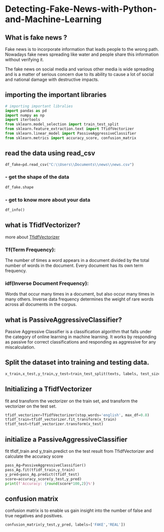 # Detecting-Fake-News-with-Python-and-Machine-Learning
## What is fake news ?
Fake news is to incorporate information that leads people to the wrong path. Nowadays fake news spreading like 
water and people share this information without verifying it.

The fake news on social media and various other media is wide spreading and is a matter of serious concern due 
to its ability to cause a lot of social and national damage with destructive impacts.

## importing the important libraries
```python
# importing important libralies
import pandas as pd
import numpy as np
import itertools
from sklearn.model_selection import train_test_split
from sklearn.feature_extraction.text import TfidfVectorizer
from sklearn.linear_model import PassiveAggressiveClassifier
from sklearn.metrics import accuracy_score, confusion_matrix
```

## read the data using read_csv
```python
df_fake=pd.read_csv("C:\\Users\\Documents\\news\\news.csv")
```
### - get the shape of the data
```python
df_fake.shape
```
### - get to know more about your data
```python
df_info()
```
## what is TfidfVectorizer?

more about [TfidfVectorizer](https://scikit-learn.org/stable/modules/generated/sklearn.feature_extraction.text.TfidfVectorizer.html)
### Tf(Term Frequency): 
The number of times a word appears in a document divided by the total number of words in 
the document. Every document has its own term frequency.
### idf(Inverse Document Frequency): 
Words that occur many times in a document, but also occur many times in many others.
Inverse data frequency determines the weight of rare words across all documents in the corpus.


## what is PassiveAggressiveClassifier?

Passive Aggressive Classifier is a classification algorithm that falls under the category of online learning in
machine learning. It works by responding as passive for correct classifications and responding as aggressive for 
any miscalculation.

## Split the dataset into training and testing data.
```python
x_train,x_test,y_train,y_test=train_test_split(texts, labels, test_size=0.2, random_state=7)
```

## Initializing a TfidfVectorizer
fit and transform the vectorizer on the train set, and transform the vectorizer on the test set.
```python
tfidf_vectorizer=TfidfVectorizer(stop_words='english', max_df=0.8)
tfidf_train=tfidf_vectorizer.fit_transform(x_train) 
tfidf_test=tfidf_vectorizer.transform(x_test)
```

## initialize a PassiveAggressiveClassifier
fit tfidf_train and y_train.predict on the test result from  TfidfVectorizer and calculate the accuracy score
```python
pass_Ag=PassiveAggressiveClassifier()
pass_Ag.fit(tfidf_train,y_train)
y_pred=pass_Ag.predict(tfidf_test)
score=accuracy_score(y_test,y_pred)
print(f'Accuracy: {round(score*100,2)}%')
```

## confusion matrix
 confusion matrix is to enable us gain insight into the number of false and true negatives and positives.
```python
confusion_matrix(y_test,y_pred, labels=['FAKE','REAL'])
```



